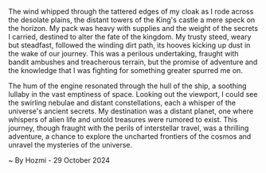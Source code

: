 
The wind whipped through the tattered edges of my cloak as I rode across the desolate plains, the distant towers of the King's castle a mere speck on the horizon. My pack was heavy with supplies and the weight of the secrets I carried, destined to alter the fate of the kingdom. My trusty steed, weary but steadfast, followed the winding dirt path, its hooves kicking up dust in the wake of our journey. This was a perilous undertaking, fraught with bandit ambushes and treacherous terrain, but the promise of adventure and the knowledge that I was fighting for something greater spurred me on.

The hum of the engine resonated through the hull of the ship, a soothing lullaby in the vast emptiness of space. Looking out the viewport, I could see the swirling nebulae and distant constellations, each a whisper of the universe's ancient secrets. My destination was a distant planet, one where whispers of alien life and untold treasures were rumored to exist. This journey, though fraught with the perils of interstellar travel, was a thrilling adventure, a chance to explore the uncharted frontiers of the cosmos and unravel the mysteries of the universe.  

~ By Hozmi - 29 October 2024
